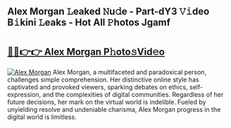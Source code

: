 ## Alex Morgan 𝙻eaked 𝙽u𝚍e - Part-dY3 𝚅𝚒deo B𝚒kini 𝙻eaks - Hot All 𝙿hotos Jgamf

# <h2><a href="http://ld1uv4.urlbe.top/?page=Alex+Morgan">🔗🔗👉👉 Alex Morgan P𝚑oto𝚜Vid𝚎o</a></h2>

[![Alex Morgan](https://i.imgur.com/eBuTRDB.gif)](http://ld1uv4.urlbe.top/?page=Alex+Morgan)
Alex Morgan, a multifaceted and paradoxical person, challenges simple comprehension. Her distinctive online style has captivated and provoked viewers, sparking debates on ethics, self-expression, and the complexities of digital communities. Regardless of her future decisions, her mark on the virtual world is indelible. Fueled by unyielding resolve and undeniable charisma, Alex Morgan progress in the digital world is limitless.
